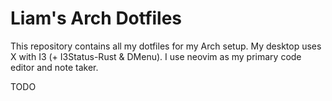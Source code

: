 # Liam's Arch Dotfiles

This repository contains all my dotfiles for my Arch setup.
My desktop uses X with I3 (+ I3Status-Rust & DMenu).
I use neovim as my primary code editor and note taker.

TODO